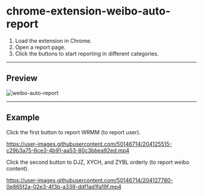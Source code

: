 # chrome-extension-weibo-auto-report

1. Load the extension in Chrome.
2. Open a report page.
3. Click the buttons to start reporting in different categories.

---

## Preview

![weibo-auto-report](https://user-images.githubusercontent.com/50146714/204307053-ba00b774-2b21-4f9d-b0df-0fae6230d663.png)

---

## Example

Click the first button to report WRMM (to report user).

https://user-images.githubusercontent.com/50146714/204125515-c29b3a75-6ce3-4b91-aa53-80c3bbea92ed.mp4

Click the second button to DJZ, XYCH, and ZYBL orderly (to report weibo content).

https://user-images.githubusercontent.com/50146714/204127780-0e865f2a-02e3-4f3b-a339-ddf1ad1fa19f.mp4
